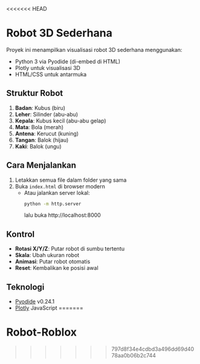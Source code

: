 <<<<<<< HEAD
# Robot 3D Sederhana

Proyek ini menampilkan visualisasi robot 3D sederhana menggunakan:
- Python 3 via Pyodide (di-embed di HTML)
- Plotly untuk visualisasi 3D
- HTML/CSS untuk antarmuka

## Struktur Robot

1. **Badan**: Kubus (biru)
2. **Leher**: Silinder (abu-abu)
3. **Kepala**: Kubus kecil (abu-abu gelap)
4. **Mata**: Bola (merah)
5. **Antena**: Kerucut (kuning)
6. **Tangan**: Balok (hijau)
7. **Kaki**: Balok (ungu)

## Cara Menjalankan

1. Letakkan semua file dalam folder yang sama
2. Buka `index.html` di browser modern
   - Atau jalankan server lokal:
     ```bash
     python -m http.server
     ```
     lalu buka http://localhost:8000

## Kontrol

- **Rotasi X/Y/Z**: Putar robot di sumbu tertentu
- **Skala**: Ubah ukuran robot
- **Animasi**: Putar robot otomatis
- **Reset**: Kembalikan ke posisi awal

## Teknologi

- [Pyodide](https://pyodide.org/) v0.24.1
- [Plotly](https://plotly.com/python/) JavaScript
=======
# Robot-Roblox
>>>>>>> 797d8f34e4cdbd3a496dd69d4078aa0b06b2c744
